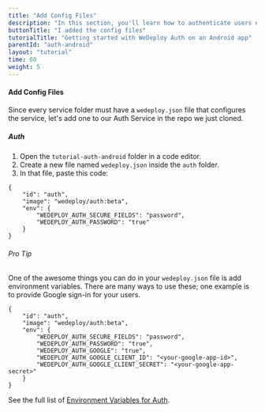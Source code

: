 ```yaml
---
title: "Add Config Files"
description: "In this section, you'll learn how to authenticate users on an Android app using the WeDeploy API Client."
buttonTitle: "I added the config files"
tutorialTitle: "Getting started with WeDeploy Auth on an Android app"
parentId: "auth-android"
layout: "tutorial"
time: 60
weight: 5
---
```


#### Add Config Files

Since every service folder must have a `wedeploy.json` file that configures the service, let's add one to our Auth Service in the repo we just cloned.

##### Auth

1. Open the `tutorial-auth-android` folder in a code editor.
2. Create a new file named `wedeploy.json` inside the `auth` folder.
3. In that file, paste this code:

```application/json
{
	"id": "auth",
	"image": "wedeploy/auth:beta",
	"env": {
		"WEDEPLOY_AUTH_SECURE_FIELDS": "password",
		"WEDEPLOY_AUTH_PASSWORD": "true"
	}
}
```

<aside>

###### <span class="icon-16-star"></span> Pro Tip

One of the awesome things you can do in your `wedeploy.json` file is add environment variables. There are many ways to use these; one example is to provide Google sign-in for your users.

```application/json
{
	"id": "auth",
	"image": "wedeploy/auth:beta",
	"env": {
		"WEDEPLOY_AUTH_SECURE_FIELDS": "password",
		"WEDEPLOY_AUTH_PASSWORD": "true",
		"WEDEPLOY_AUTH_GOOGLE": "true",
		"WEDEPLOY_AUTH_GOOGLE_CLIENT_ID": "<your-google-app-id>",
		"WEDEPLOY_AUTH_GOOGLE_CLIENT_SECRET": "<your-google-app-secret>"
	}
}
```

See the full list of <a href="/docs/auth/environment-variables.html" target="_blank">Environment Variables for Auth</a>.


</aside>
